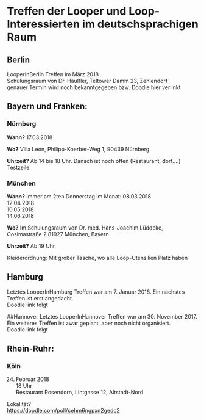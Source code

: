 # Treffen der Looper und Loop-Interessierten im deutschsprachigen Raum

## Berlin
LooperInBerlin Treffen im März 2018  
Schulungsraum von Dr. Häußler, Teltower Damm 23, Zehlendorf  
genauer Termin wird noch bekanntgegeben bzw. Doodle hier verlinkt

## Bayern und Franken:

### Nürnberg
**Wann?**
17.03.2018

**Wo?**
Villa Leon, Philipp-Koerber-Weg 1, 90439 Nürnberg

**Uhrzeit?**
Ab 14 bis 18 Uhr. Danach ist noch offen (Restaurant, dort....)  
Testzeile


### München
**Wann?**   Immer am 2ten Donnerstag im Monat:
08.03.2018  
12.04.2018  
10.05.2018  
14.06.2018  

**Wo?**
Im Schulungsraum von Dr. med. Hans-Joachim Lüddeke, Cosimastraße 2 81927 München, Bayern

**Uhrzeit?**
Ab 19 Uhr

Kleiderordnung: Mit großer Tasche, wo alle Loop-Utensilien Platz haben


## Hamburg
Letztes LooperInHamburg Treffen war am 7. Januar 2018. Ein nächstes Treffen ist erst angedacht.  
Doodle link folgt

##Hannover
Letztes LooperInHannover Treffen war am 30. November 2017. Ein weiteres Treffen ist zwar geplant, aber noch nicht organisiert.  
Doodle link folgt

## Rhein-Ruhr:

### Köln
24. Februar 2018  
18 Uhr  
Restaurant Rosendorn, Lintgasse 12, Altstadt-Nord

Lokalität?  
https://doodle.com/poll/cehm6ngpxn2gedc2


